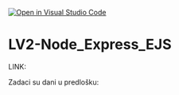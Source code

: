 [![Open in Visual Studio Code](https://classroom.github.com/assets/open-in-vscode-2e0aaae1b6195c2367325f4f02e2d04e9abb55f0b24a779b69b11b9e10269abc.svg)](https://classroom.github.com/online_ide?assignment_repo_id=19115918&assignment_repo_type=AssignmentRepo)
# LV2-Node_Express_EJS

LINK: 

Zadaci su dani u predlošku:

